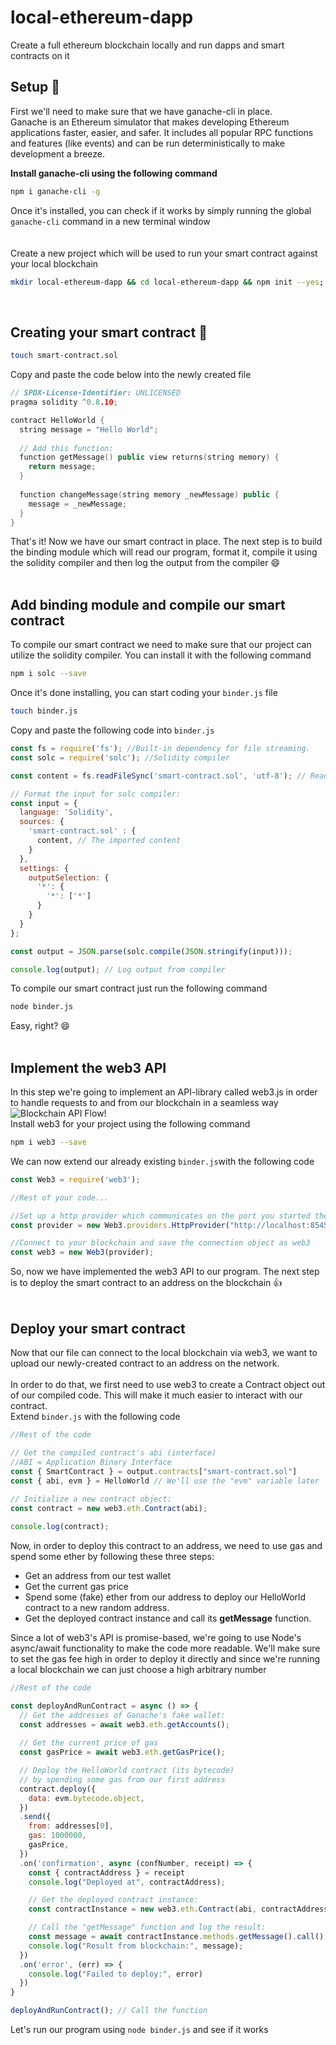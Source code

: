 # local-ethereum-dapp  
Create a full ethereum blockchain locally and run dapps and smart contracts on it  

## Setup 🧰 
First we'll need to make sure that we have ganache-cli in place.  
Ganache is an Ethereum simulator that makes developing Ethereum applications faster, easier, and safer. It includes all popular RPC functions and features (like events) and can be run deterministically to make development a breeze.  

<b>Install ganache-cli using the following command</b> 
```bash
npm i ganache-cli -g 
```  
Once it's installed, you can check if it works by simply running the global ```ganache-cli``` command in a new terminal window  
<br>   
Create a new project which will be used to run your smart contract against your local blockchain  
```bash
mkdir local-ethereum-dapp && cd local-ethereum-dapp && npm init --yes; git init;  
```  
<br>  

## Creating your smart contract 📑  
```bash
touch smart-contract.sol
```  
Copy and paste the code below into the newly created file  
```c++
// SPDX-License-Identifier: UNLICENSED
pragma solidity ^0.8.10;

contract HelloWorld {
  string message = "Hello World";
  
  // Add this function:
  function getMessage() public view returns(string memory) {
    return message;
  }
  
  function changeMessage(string memory _newMessage) public {
    message = _newMessage;
  }
}
```  
That's it! Now we have our smart contract in place. The next step is to build the binding module which will read our program, format it, compile it using the solidity compiler and then log the output from the compiler 😄  
<br>

## Add binding module and compile our smart contract  
To compile our smart contract we need to make sure that our project can utilize the solidity compiler. You can install it with the following command  
```bash
npm i solc --save
```  
Once it's done installing, you can start coding your ```binder.js``` file<br>  
```bash
touch binder.js  
```  
Copy and paste the following code into ```binder.js``` 
```js
const fs = require('fs'); //Built-in dependency for file streaming.
const solc = require('solc'); //Solidity compiler

const content = fs.readFileSync('smart-contract.sol', 'utf-8'); // Read the file...

// Format the input for solc compiler:
const input = {
  language: 'Solidity',
  sources: {
    'smart-contract.sol' : {
      content, // The imported content
    }
  },
  settings: {
    outputSelection: {
      '*': {
        '*': ['*']
      }
    }
  }
}; 

const output = JSON.parse(solc.compile(JSON.stringify(input)));

console.log(output); // Log output from compiler
```  
To compile our smart contract just run the following command  
```bash
node binder.js
```  
Easy, right? 😄  
<br>  

## Implement the web3 API  
In this step we're going to implement an API-library called web3.js in order to handle requests to and from our blockchain in a seamless way  
![Blockchain API Flow!](assets/images/blockchain-api-flow.png)  
Install web3 for your project using the following command  
```bash
npm i web3 --save
```  
We can now extend our already existing ```binder.js```with the following code  
```js
const Web3 = require('web3');  

//Rest of your code...

//Set up a http provider which communicates on the port you started the ganache-cli on, in my case it is 8545
const provider = new Web3.providers.HttpProvider("http://localhost:8545");  

//Connect to your blockchain and save the connection object as web3
const web3 = new Web3(provider);
```  
So, now we have implemented the web3 API to our program. The next step is to deploy the smart contract to an address on the blockchain 👍  
<br>  

## Deploy your smart contract  
Now that our file can connect to the local blockchain via web3, we want to upload our newly-created contract to an address on the network.  
<br>
In order to do that, we first need to use web3 to create a Contract object out of our compiled code. This will make it much easier to interact with our contract.  
Extend ```binder.js``` with the following code  
```js
//Rest of the code 

// Get the compiled contract's abi (interface)
//ABI = Application Binary Interface
const { SmartContract } = output.contracts["smart-contract.sol"]
const { abi, evm } = HelloWorld // We'll use the "evm" variable later
 
// Initialize a new contract object:
const contract = new web3.eth.Contract(abi);

console.log(contract);
```
  
Now, in order to deploy this contract to an address, we need to use gas and spend some ether by following these three steps:  
+ Get an address from our test wallet
+ Get the current gas price
+ Spend some (fake) ether from our address to deploy our HelloWorld contract to a new random address.
+ Get the deployed contract instance and call its <b>getMessage</b> function.  
  
Since a lot of web3's API is promise-based, we're going to use Node's async/await functionality to make the code more readable. We'll make sure to set the gas fee high in order to deploy it directly and since we're running a local blockchain we can just choose a high arbitrary number  
```js
//Rest of the code  

const deployAndRunContract = async () => {
  // Get the addresses of Ganache's fake wallet:
  const addresses = await web3.eth.getAccounts();
  
  // Get the current price of gas
  const gasPrice = await web3.eth.getGasPrice();

  // Deploy the HelloWorld contract (its bytecode) 
  // by spending some gas from our first address
  contract.deploy({
    data: evm.bytecode.object,
  })
  .send({
    from: addresses[0],
    gas: 1000000,
    gasPrice,
  })
  .on('confirmation', async (confNumber, receipt) => {
    const { contractAddress } = receipt
    console.log("Deployed at", contractAddress);

    // Get the deployed contract instance:
    const contractInstance = new web3.eth.Contract(abi, contractAddress)

    // Call the "getMessage" function and log the result:
    const message = await contractInstance.methods.getMessage().call();
    console.log("Result from blockchain:", message);
  })
  .on('error', (err) => {
    console.log("Failed to deploy:", error) 
  })
}

deployAndRunContract(); // Call the function
```  
Let's run our program using ```node binder.js``` and see if it works  

